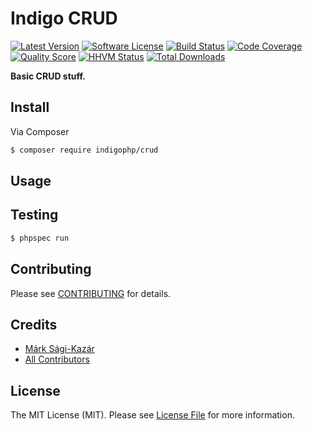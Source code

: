 # Indigo CRUD

[![Latest Version](https://img.shields.io/github/release/indigophp/crud.svg?style=flat-square)](https://github.com/indigophp/crud/releases)
[![Software License](https://img.shields.io/badge/license-MIT-brightgreen.svg?style=flat-square)](LICENSE)
[![Build Status](https://img.shields.io/travis/indigophp/crud.svg?style=flat-square)](https://travis-ci.org/indigophp/crud)
[![Code Coverage](https://img.shields.io/scrutinizer/coverage/g/indigophp/crud.svg?style=flat-square)](https://scrutinizer-ci.com/g/indigophp/crud)
[![Quality Score](https://img.shields.io/scrutinizer/g/indigophp/crud.svg?style=flat-square)](https://scrutinizer-ci.com/g/indigophp/crud)
[![HHVM Status](https://img.shields.io/hhvm/indigophp/crud.svg?style=flat-square)](http://hhvm.h4cc.de/package/indigophp/crud)
[![Total Downloads](https://img.shields.io/packagist/dt/indigophp/crud.svg?style=flat-square)](https://packagist.org/packages/indigophp/crud)

**Basic CRUD stuff.**


## Install

Via Composer

``` bash
$ composer require indigophp/crud
```


## Usage


## Testing

``` bash
$ phpspec run
```


## Contributing

Please see [CONTRIBUTING](CONTRIBUTING.md) for details.


## Credits

- [Márk Sági-Kazár](https://github.com/sagikazarmark)
- [All Contributors](https://github.com/indigophp/crud/contributors)


## License

The MIT License (MIT). Please see [License File](LICENSE) for more information.
